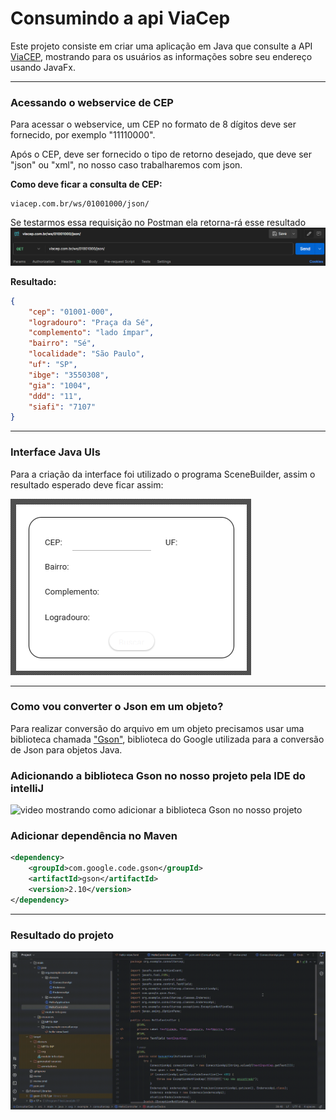 # Consumindo a api ViaCep 
Este projeto consiste em criar uma aplicação em Java que consulte a API <a href="https://viacep.com.br/"> ViaCEP</a>, mostrando para os usuários as informações sobre seu endereço usando JavaFx.
<hr>

### Acessando o webservice de CEP

Para acessar o webservice, um CEP no formato de 8 dígitos deve ser fornecido, por exemplo "11110000".

Após o CEP, deve ser fornecido o tipo de retorno desejado, que deve ser "json" ou "xml", no nosso caso trabalharemos com json.

<strong>Como deve ficar a consulta de CEP:</strong>

```
viacep.com.br/ws/01001000/json/

```

Se testarmos essa requisição no Postman ela retorna-rá esse resultado
![imagem Postman Requisição](PostmanTela.png) 

<strong>Resultado:</strong>

```json
{
    "cep": "01001-000",
    "logradouro": "Praça da Sé",
    "complemento": "lado ímpar",
    "bairro": "Sé",
    "localidade": "São Paulo",
    "uf": "SP",
    "ibge": "3550308",
    "gia": "1004",
    "ddd": "11",
    "siafi": "7107"
}
```
<hr>


### Interface Java UIs

Para a criação da interface foi utilizado o programa SceneBuilder, assim o resultado esperado deve ficar assim:

![Tela SceneBuilder](telaSceneBuilder.png)

<hr>

### Como vou converter o Json em um objeto?

Para realizar conversão do arquivo em um objeto precisamos usar uma biblioteca chamada <a href="https://mvnrepository.com/artifact/com.google.code.gson/gson">"Gson"</a>, biblioteca do Google utilizada para a conversão de Json para objetos Java.

### Adicionando a biblioteca Gson no nosso projeto pela IDE do intelliJ

![video mostrando como adicionar a biblioteca Gson no nosso projeto](ConfigGson.gif)

### Adicionar dependência no Maven

```xml
<dependency>
    <groupId>com.google.code.gson</groupId>
    <artifactId>gson</artifactId>
    <version>2.10</version>
</dependency>

```

<hr>

### Resultado do projeto

![Video do programa](resultadoConsultaCep.gif)
